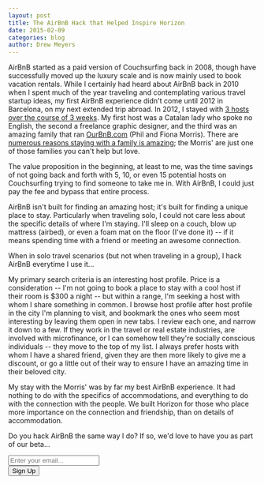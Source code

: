 ```yaml
---
layout: post
title: The AirBnB Hack that Helped Inspire Horizon
date: 2015-02-09
categories: blog
author: Drew Meyers
---
```

AirBnB started as a paid version of Couchsurfing back in 2008, though have successfully moved up the luxury scale and is now mainly used to book vacation rentals. While I certainly had heard about AirBnB back in 2010 when I spent much of the year traveling and contemplating various travel startup ideas, my first AirBnB experience didn't come until 2012 in Barcelona, on my next extended trip abroad. In 2012, I stayed with [3 hosts over the course of 3 weeks](http://www.drewmeyersinsights.com/2012/08/09/a-few-airbnb-thoughts-after-my-first-three-bookings/). My first host was a Catalan lady who spoke no English, the second a freelance graphic designer, and the third was an amazing family that ran [OurBnB.com](http://www.ourbnb.com) (Phil and Fiona Morris). There are [numerous reasons staying with a family is amazing](http://www.drewmeyersinsights.com/2012/08/16/why-i-recommend-staying-with-families-from-airbnb/); the Morris' are just one of those families you can't help but love.

The value proposition in the beginning, at least to me, was the time savings of not going back and forth with 5, 10, or even 15 potential hosts on Couchsurfing trying to find someone to take me in. With AirBnB, I could just pay the fee and bypass that entire process.

AirBnB isn't built for finding an amazing host; it's built for finding a unique place to stay. Particularly when traveling solo, I could not care less about the specific details of where I'm staying. I'll sleep on a couch, blow up mattress (airbed), or even a foam mat on the floor (I've done it) -- if it means spending time with a friend or meeting an awesome connection.

When in solo travel scenarios (but not when traveling in a group), I hack AirBnB everytime I use it...

My primary search criteria is an interesting host profile. Price is a consideration -- I'm not going to book a place to stay with a cool host if their room is $300 a night -- but within a range, I'm seeking a host with whom I share something in common. I browse host profile after host profile in the city I'm planning to visit, and bookmark the ones who seem most interesting by leaving them open in new tabs. I review each one, and narrow it down to a few. If they work in the travel or real estate industries, are involved with microfinance, or I can somehow tell they're socially conscious individuals -- they move to the top of my list. I always prefer hosts with whom I have a shared friend, given they are then more likely to give me a discount, or go a little out of their way to ensure I have an amazing time in their beloved city. 

My stay with the Morris' was by far my best AirBnB experience. It had nothing to do with the specifics of accommodations, and everything to do with the connection with the people. We built Horizon for those who place more importance on the connection and friendship, than on details of accommodation.

Do you hack AirBnB the same way I do? If so, we'd love to have you as part of our beta...

<!-- Begin MailChimp Signup Form -->
<div id="mc_embed_signup">
<form action="http://willmoyer.us2.list-manage.com/subscribe/post?u=69a898a29bc2e6a0ae2a83cd9&amp;id=835d9a226b" method="post" id="mc-embedded-subscribe-form" name="mc-embedded-subscribe-form" class="validate" target="_blank" novalidate>
  
<div class="mc-field-group">
  <div class="grid grid--tight">
    <div class="grid__item one-whole desk-two-thirds">
      <input type="email" value="" name="EMAIL" class="required email input-text margin-b" id="mce-EMAIL" placeholder="Enter your email...">
    </div>
    <div class="grid__item one-whole desk-one-third">
      <input type="submit" value="Sign Up" name="subscribe" id="mc-embedded-subscribe" class="button btn btn--full margin-b">
      <input type="hidden" name="FILTER" id="FILTER" value="BlogPost" />
    </div>
  </div><!-- end grid -->
</div>
<div id="mce-responses" class="clear">
 <div class="response" id="mce-error-response" style="display:none"></div>
 <div class="response" id="mce-success-response" style="display:none"></div>
</div>    <!-- real people should not fill this in and expect good things - do not remove this or risk form bot signups-->
 <div style="position: absolute; left: -5000px;"><input type="text" name="b_69a898a29bc2e6a0ae2a83cd9_835d9a226b" tabindex="-1" value=""></div>
    
</form>
</div>
  
 <!--End mc_embed_signup--> 

